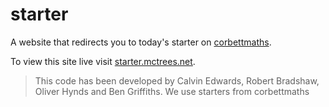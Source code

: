# starter
A website that redirects you to today's starter on [corbettmaths](http://corbettmaths.com).

To view this site live visit [starter.mctrees.net](https://starter.mctrees.net).

> This code has been developed by Calvin Edwards, Robert Bradshaw, Oliver Hynds and Ben Griffiths.
> We use starters from corbettmaths

